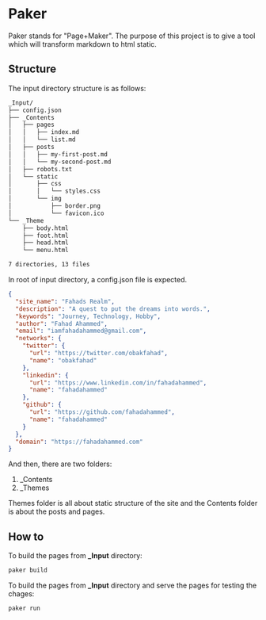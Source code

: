 # Paker
Paker stands for "Page+Maker". The purpose of this project is 
to give a tool which will transform markdown to html static.

## Structure
The input directory structure is as follows:

```bash
_Input/
├── config.json
├── _Contents
│   ├── pages
│   │   ├── index.md
│   │   └── list.md
│   ├── posts
│   │   ├── my-first-post.md
│   │   └── my-second-post.md
│   ├── robots.txt
│   └── static
│       ├── css
│       │   └── styles.css
│       └── img
│           ├── border.png
│           └── favicon.ico
└── _Theme
    ├── body.html
    ├── foot.html
    ├── head.html
    └── menu.html

7 directories, 13 files
```
In root of input directory, a config.json file is expected.

```json
{
  "site_name": "Fahads Realm",
  "description": "A quest to put the dreams into words.",
  "keywords": "Journey, Technology, Hobby",
  "author": "Fahad Ahammed",
  "email": "iamfahadahammed@gmail.com",
  "networks": {
    "twitter": {
      "url": "https://twitter.com/obakfahad",
      "name": "obakfahad"
    },
    "linkedin": {
      "url": "https://www.linkedin.com/in/fahadahammed",
      "name": "fahadahammed"
    },
    "github": {
      "url": "https://github.com/fahadahammed",
      "name": "fahadahammed"
    }
  },
  "domain": "https://fahadahammed.com"
}
```

And then, there are two folders:

1. _Contents
2. _Themes

Themes folder is all about static structure of the site and the Contents folder is about the posts and pages.


## How to

To build the pages from **_Input** directory:
```bash
paker build
```

To build the pages from **_Input** directory and serve the pages for testing the chages:
```bash
paker run
```